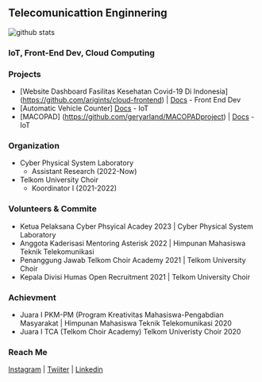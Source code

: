 ## Telecomunicattion Enginnering

![github stats](https://github-readme-stats.vercel.app/api?username=geryarland&show_icons=true)

### IoT, Front-End Dev, Cloud Computing

### Projects    
- [Website Dashboard Fasilitas Kesehatan Covid-19 Di Indonesia] (https://github.com/arigints/cloud-frontend)  | [Docs](https://docs.google.com/document/d/1jSxcbHW40bEd0hXLI0wsQhMrYz6i-j915QbWkpoB8P4/edit?usp=sharing) - Front End Dev
- [Automatic Vehicle Counter] [Docs](https://docs.google.com/document/d/1PFaTh0WCWEwgI3Hyp8u6y6q-lyqvY1y8pPMbFfLnwPg/edit?usp=sharing) - IoT
- [MACOPAD] (https://github.com/geryarland/MACOPADproject) | [Docs](https://docs.google.com/document/d/15vHGVOSzoIKqZZN_lUywvlQaZ5v1W6EGNh2O5JTj0BI/edit?usp=sharing) - IoT
  
### Organization 
- Cyber Physical System Laboratory
  - Assistant Research (2022-Now)
- Telkom University Choir
  - Koordinator I (2021-2022)
    
### Volunteers & Commite
- Ketua Pelaksana Cyber Phsyical Acadey 2023 | Cyber Physical System Laboratory
- Anggota Kaderisasi Mentoring Asterisk 2022 | Himpunan Mahasiswa Teknik Telekomunikasi
- Penanggung Jawab Telkom Choir Academy 2021 | Telkom University Choir
- Kepala Divisi Humas Open Recruitment 2021 | Telkom University Choir
    
### Achievment
- Juara I PKM-PM (Program Kreativitas Mahasiswa-Pengabdian Masyarakat | Himpunan Mahasiswa Teknik Telekomunikasi 2020
- Juara I TCA (Telkom Choir Academy) Telkom Univeristy Choir 2020
  
### Reach Me 
[Instagram](https://www.instagram.com/geryarland/) | [Twiiter](https://twitter.com/VincentiusGeryA) | [Linkedin](https://www.linkedin.com/in/gery-arland-83282b118/)

